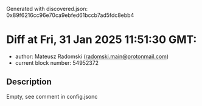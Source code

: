 Generated with discovered.json: 0x89f6216cc96e70ca9ebfed61bccb7ad5fdc8ebb4

# Diff at Fri, 31 Jan 2025 11:51:30 GMT:

- author: Mateusz Radomski (<radomski.main@protonmail.com>)
- current block number: 54952372

## Description

Empty, see comment in config.jsonc
